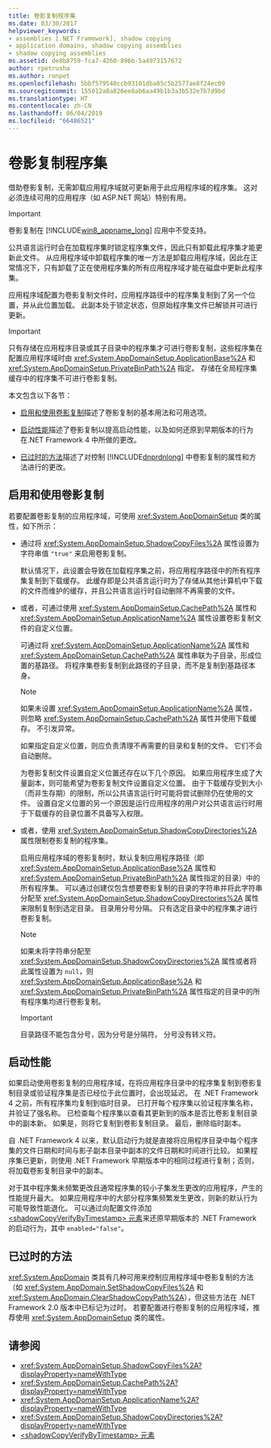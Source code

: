 ```yaml
---
title: 卷影复制程序集
ms.date: 03/30/2017
helpviewer_keywords:
- assemblies [.NET Framework], shadow copying
- application domains, shadow copying assemblies
- shadow copying assemblies
ms.assetid: de8b8759-fca7-4260-896b-5a4973157672
author: rpetrusha
ms.author: ronpet
ms.openlocfilehash: 5bbf579540ccb93101dba05c5b2577ae8f24ec09
ms.sourcegitcommit: 155012a8a826ee8ab6aa49b1b3a3b532e7b7d9bd
ms.translationtype: HT
ms.contentlocale: zh-CN
ms.lasthandoff: 06/04/2019
ms.locfileid: "66486521"
---
```

# <a name="shadow-copying-assemblies"></a>卷影复制程序集
借助卷影复制，无需卸载应用程序域就可更新用于此应用程序域的程序集。 这对必须连续可用的应用程序（如 ASP.NET 网站）特别有用。  
  
> [!IMPORTANT]
>  卷影复制在 [!INCLUDE[win8_appname_long](../../../includes/win8-appname-long-md.md)] 应用中不受支持。  
  
 公共语言运行时会在加载程序集时锁定程序集文件，因此只有卸载此程序集才能更新此文件。 从应用程序域中卸载程序集的唯一方法是卸载应用程序域，因此在正常情况下，只有卸载了正在使用程序集的所有应用程序域才能在磁盘中更新此程序集。  
  
 应用程序域配置为卷影复制文件时，应用程序路径中的程序集复制到了另一个位置，并从此位置加载。 此副本处于锁定状态，但原始程序集文件已解锁并可进行更新。  
  
> [!IMPORTANT]
>  只有存储在应用程序目录或其子目录中的程序集才可进行卷影复制，这些程序集在配置应用程序域时由 <xref:System.AppDomainSetup.ApplicationBase%2A> 和 <xref:System.AppDomainSetup.PrivateBinPath%2A> 指定。 存储在全局程序集缓存中的程序集不可进行卷影复制。  
  
 本文包含以下各节：  
  
- [启用和使用卷影复制](#EnablingAndUsing)描述了卷影复制的基本用法和可用选项。  
  
- [启动性能](#StartupPerformance)描述了卷影复制以提高启动性能，以及如何还原到早期版本的行为在.NET Framework 4 中所做的更改。  
  
- [已过时的方法](#ObsoleteMethods)描述了对控制 [!INCLUDE[dnprdnlong](../../../includes/dnprdnlong-md.md)] 中卷影复制的属性和方法进行的更改。  
  
<a name="EnablingAndUsing"></a>   
## <a name="enabling-and-using-shadow-copying"></a>启用和使用卷影复制  
 若要配置卷影复制的应用程序域，可使用 <xref:System.AppDomainSetup> 类的属性，如下所示：  
  
- 通过将 <xref:System.AppDomainSetup.ShadowCopyFiles%2A> 属性设置为字符串值 `"true"` 来启用卷影复制。  
  
     默认情况下，此设置会导致在加载程序集之前，将应用程序路径中的所有程序集复制到下载缓存。 此缓存即是公共语言运行时为了存储从其他计算机中下载的文件而维护的缓存，并且公共语言运行时自动删除不再需要的文件。  
  
- 或者，可通过使用 <xref:System.AppDomainSetup.CachePath%2A> 属性和 <xref:System.AppDomainSetup.ApplicationName%2A> 属性设置卷影复制文件的自定义位置。  
  
     可通过将 <xref:System.AppDomainSetup.ApplicationName%2A> 属性和 <xref:System.AppDomainSetup.CachePath%2A> 属性串联为子目录，形成位置的基路径。 将程序集卷影复制到此路径的子目录，而不是复制到基路径本身。  
  
    > [!NOTE]
    >  如果未设置 <xref:System.AppDomainSetup.ApplicationName%2A> 属性，则忽略 <xref:System.AppDomainSetup.CachePath%2A> 属性并使用下载缓存。 不引发异常。  
  
     如果指定自定义位置，则应负责清理不再需要的目录和复制的文件。 它们不会自动删除。  
  
     为卷影复制文件设置自定义位置还存在以下几个原因。 如果应用程序生成了大量副本，则可能希望为卷影复制文件设置自定义位置。 由于下载缓存受到大小（而非生存期）的限制，所以公共语言运行时可能将尝试删除仍在使用的文件。 设置自定义位置的另一个原因是运行应用程序的用户对公共语言运行时用于下载缓存的目录位置不具备写入权限。  
  
- 或者，使用 <xref:System.AppDomainSetup.ShadowCopyDirectories%2A> 属性限制卷影复制的程序集。  
  
     启用应用程序域的卷影复制时，默认复制应用程序路径（即 <xref:System.AppDomainSetup.ApplicationBase%2A> 属性和 <xref:System.AppDomainSetup.PrivateBinPath%2A> 属性指定的目录）中的所有程序集。 可以通过创建仅包含想要卷影复制的目录的字符串并将此字符串分配至 <xref:System.AppDomainSetup.ShadowCopyDirectories%2A> 属性来限制复制到选定目录。 目录用分号分隔。 只有选定目录中的程序集才进行卷影复制。  
  
    > [!NOTE]
    >  如果未将字符串分配至 <xref:System.AppDomainSetup.ShadowCopyDirectories%2A> 属性或者将此属性设置为 `null`，则 <xref:System.AppDomainSetup.ApplicationBase%2A> 和 <xref:System.AppDomainSetup.PrivateBinPath%2A> 属性指定的目录中的所有程序集均进行卷影复制。  
  
    > [!IMPORTANT]
    >  目录路径不能包含分号，因为分号是分隔符。 分号没有转义符。  
  
<a name="StartupPerformance"></a>   
## <a name="startup-performance"></a>启动性能  
 如果启动使用卷影复制的应用程序域，在将应用程序目录中的程序集复制到卷影复制目录或验证程序集是否已经位于此位置时，会出现延迟。 在 .NET Framework 4 之前，所有程序集均复制到临时目录。 已打开每个程序集以验证程序集名称，并验证了强名称。 已检查每个程序集以查看其更新到的版本是否比卷影复制目录中的副本新。 如果是，则将它复制到卷影复制目录。 最后，删除临时副本。  
  
 自 .NET Framework 4 以来，默认启动行为就是直接将应用程序目录中每个程序集的文件日期和时间与影子副本目录中副本的文件日期和时间进行比较。 如果程序集已更新，则使用 .NET Framework 早期版本中的相同过程进行复制；否则，将加载卷影复制目录中的副本。  
  
 对于其中程序集未频繁更改且通常程序集的较小子集发生更改的应用程序，产生的性能提升最大。 如果应用程序中的大部分程序集频繁发生更改，则新的默认行为可能导致性能退化。 可以通过向配置文件添加 [\<shadowCopyVerifyByTimestamp> 元素](../../../docs/framework/configure-apps/file-schema/runtime/shadowcopyverifybytimestamp-element.md)来还原早期版本的 .NET Framework 的启动行为，其中 `enabled="false"`。  
  
<a name="ObsoleteMethods"></a>   
## <a name="obsolete-methods"></a>已过时的方法  
 <xref:System.AppDomain> 类具有几种可用来控制应用程序域中卷影复制的方法（如 <xref:System.AppDomain.SetShadowCopyFiles%2A> 和 <xref:System.AppDomain.ClearShadowCopyPath%2A>），但这些方法在 .NET Framework 2.0 版本中已标记为过时。 若要配置进行卷影复制的应用程序域，推荐使用 <xref:System.AppDomainSetup> 类的属性。  
  
## <a name="see-also"></a>请参阅

- <xref:System.AppDomainSetup.ShadowCopyFiles%2A?displayProperty=nameWithType>
- <xref:System.AppDomainSetup.CachePath%2A?displayProperty=nameWithType>
- <xref:System.AppDomainSetup.ApplicationName%2A?displayProperty=nameWithType>
- <xref:System.AppDomainSetup.ShadowCopyDirectories%2A?displayProperty=nameWithType>
- [\<shadowCopyVerifyByTimestamp> 元素](../../../docs/framework/configure-apps/file-schema/runtime/shadowcopyverifybytimestamp-element.md)
